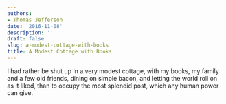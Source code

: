 ```yaml
---
authors:
- Thomas Jefferson
date: '2016-11-08'
description: ''
draft: false
slug: a-modest-cottage-with-books
title: A Modest Cottage with Books
---
```

I had rather be shut up in a very modest cottage, with my books, my family and a few old friends, dining on simple bacon, and letting the world roll on as it liked, than to occupy the most splendid post, which any human power can give.



